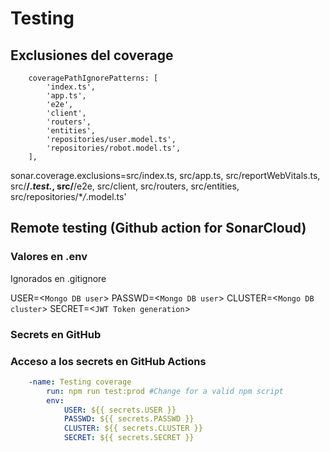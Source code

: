 # Testing

## Exclusiones del coverage

```
    coveragePathIgnorePatterns: [
        'index.ts',
        'app.ts',
        'e2e',
        'client',
        'routers',
        'entities',
        'repositories/user.model.ts',
        'repositories/robot.model.ts',
    ],
```

sonar.coverage.exclusions=src/index.ts, src/app.ts, src/reportWebVitals.ts, src/**/_.test._, src/**/e2e, src/client, src/routers, src/entities, src/repositories/\*_/_.model.ts'

## Remote testing (Github action for SonarCloud)

### Valores en .env

Ignorados en .gitignore

USER=<`Mongo DB user`>
PASSWD=<`Mongo DB user`>
CLUSTER=<`Mongo DB cluster`>
SECRET=<`JWT Token generation`>

### Secrets en GitHub

### Acceso a los secrets en GitHub Actions

```yml
    -name: Testing coverage
        run: npm run test:prod #Change for a valid npm script
        env:
            USER: ${{ secrets.USER }}
            PASSWD: ${{ secrets.PASSWD }}
            CLUSTER: ${{ secrets.CLUSTER }}
            SECRET: ${{ secrets.SECRET }}
```
